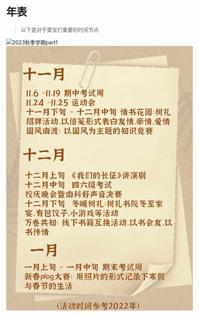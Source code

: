 # 年表
> 以下是对于栗宝们重要的时间节点

![2023秋季学期part1](../../res/img/timeline/2023FallSemester1.png)
![2023秋季学期part2](../../res/img/timeline/2023FallSemester2.png)